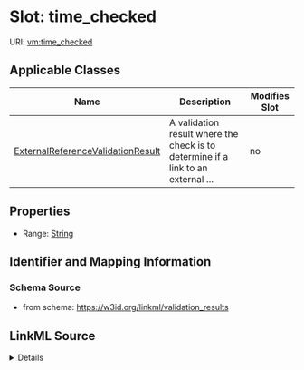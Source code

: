 

# Slot: time_checked

URI: [vm:time_checked](https://w3id.org/linkml/validation-model/time_checked)



<!-- no inheritance hierarchy -->





## Applicable Classes

| Name | Description | Modifies Slot |
| --- | --- | --- |
| [ExternalReferenceValidationResult](ExternalReferenceValidationResult.md) | A validation result where the check is to determine if a link to an external ... |  no  |







## Properties

* Range: [String](String.md)





## Identifier and Mapping Information







### Schema Source


* from schema: https://w3id.org/linkml/validation_results




## LinkML Source

<details>
```yaml
name: time_checked
from_schema: https://w3id.org/linkml/validation_results
rank: 1000
alias: time_checked
owner: ExternalReferenceValidationResult
domain_of:
- ExternalReferenceValidationResult
range: string

```
</details>